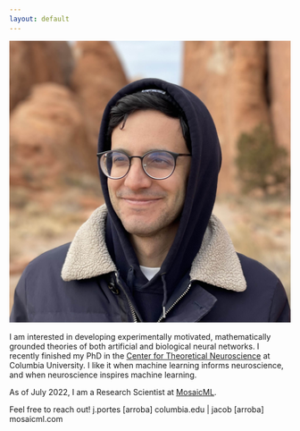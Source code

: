 ```yaml
---
layout: default
---
```


<img class="profile-picture" src="image.jpeg">

I am interested in developing experimentally motivated, mathematically grounded theories of both artificial and biological neural networks. I recently finished my PhD in the [Center for Theoretical Neuroscience](https://ctn.zuckermaninstitute.columbia.edu/) at Columbia University. I like it when machine learning informs neuroscience, and when neuroscience inspires machine learning.

As of July 2022, I am a Research Scientist at [MosaicML](https://www.mosaicml.com/).

Feel free to reach out! j.portes [arroba] columbia.edu | jacob [arroba] mosaicml.com
